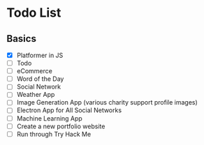 # Todo List

## Basics
- [x] Platformer in JS
- [ ] Todo
- [ ] eCommerce
- [ ] Word of the Day
- [ ] Social Network
- [ ] Weather App 
- [ ] Image Generation App (various charity support profile images)
- [ ] Electron App for All Social Networks
- [ ] Machine Learning App
- [ ] Create  a new portfolio website
- [ ] Run through Try Hack Me
